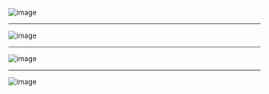![image](https://user-images.githubusercontent.com/85648353/127941450-98b87a5c-a069-452e-a65d-ca81bd50e300.png)

---

![image](https://user-images.githubusercontent.com/85648353/127941495-81a336dd-ab59-4a75-bc5c-9f05e7bc7e5e.png)

---

![image](https://user-images.githubusercontent.com/85648353/127941521-a7f69c1a-48ab-46a1-a15c-f4d116a4693c.png)

---

![image](https://user-images.githubusercontent.com/85648353/127941615-d284f471-7f6e-4174-8949-5f17ff4b9551.png)

